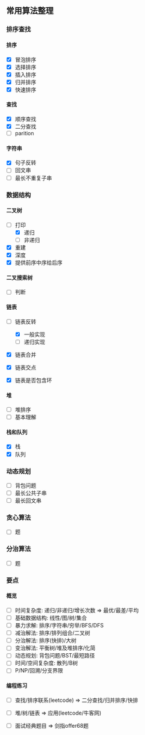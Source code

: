 ## 常用算法整理

### 排序查找
#### 排序  
- [x] 冒泡排序
- [x] 选择排序
- [x] 插入排序
- [x] 归并排序
- [x] 快速排序

#### 查找
- [x] 顺序查找  
- [x] 二分查找
- [ ] parition

#### 字符串
- [x] 句子反转 
- [ ] 回文串  
- [ ] 最长不重复子串    

### 数据结构  
#### 二叉树  
- [ ] 打印  
  - [x] 递归 
  - [ ] 非递归  
- [x] 重建
- [x] 深度  
- [x] 提供前序中序给后序
#### 二叉搜索树  
- [ ] 判断  


#### 链表
- [ ] 链表反转
  - [x] 一般实现
  - [ ] 递归实现
- [x] 链表合并  
- [x] 链表交点
- [x] 链表是否包含环


####  堆
- [ ] 堆排序  
- [ ] 基本理解 

####  栈和队列
- [x] 栈  
- [x] 队列

### 动态规划
- [ ] 背包问题  
- [ ] 最长公共子串  
- [ ] 最长回文串  

### 贪心算法
- [ ] 题  

### 分治算法
- [ ] 题 


### 要点
#### 概览  
- [ ] 时间复杂度: 递归/非递归/增长次数 => 最优/最差/平均
- [ ] 基础数据结构: 线性/图/树/集合 
- [ ] 暴力求解: 排序/字符串/穷举/BFS/DFS  
- [ ] 减治解法: 排序/排列组合/二叉树  
- [ ] 分治解法: 排序(快排)/大树  
- [ ] 变治解法: 平衡树/堆及堆排序/化简  
- [ ] 动态规划: 背包问题/BST/最短路径
- [ ] 时间/空间复杂度: 散列/B树
- [ ]  P/NP/回溯/分支界限

#### 编程练习
- [ ] 查找/排序联系(leetcode) => 二分查找/归并排序/快排
- [ ] 堆/树/链表 => 应用(leetcode/牛客网)
- [ ] 面试经典题目 => 剑指offer68题






